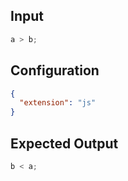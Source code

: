 
## Input
```javascript input
a > b;
```

## Configuration
```json configuration
{
  "extension": "js"
}
```

## Expected Output
```javascript expected output
b < a;
```
